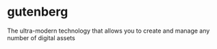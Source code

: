 # gutenberg
The ultra-modern technology that allows you to create and manage any number of digital assets
